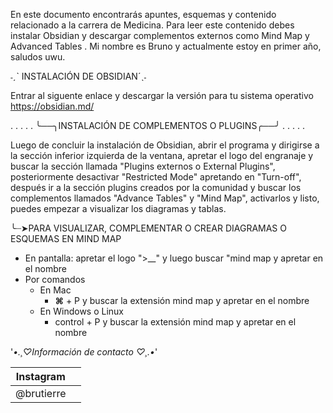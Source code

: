 En este documento encontrarás apuntes, esquemas y contenido relacionado a la carrera de Medicina.
Para leer este contenido debes instalar Obsidian y descargar complementos externos como Mind Map y Advanced Tables .
Mi nombre es Bruno y actualmente estoy en primer año, saludos uwu.

˗ˏˋ INSTALACIÓN DE OBSIDIAN´ˎ˗

Entrar al siguente enlace y descargar la versión para tu sistema operativo
https://obsidian.md/

. . . . . ╰──╮INSTALACIÓN DE COMPLEMENTOS O PLUGINS╭──╯ . . . . .

Luego de concluir la instalación de Obsidian, abrir el programa y dirigirse a la sección inferior izquierda de la ventana, apretar el logo del engranaje y buscar la sección llamada "Plugins externos o External Plugins", posteriormente desactivar "Restricted Mode" apretando en "Turn-off",  después ir a la sección plugins creados por la comunidad y buscar los complementos llamados  "Advance Tables" y "Mind Map", activarlos y listo, puedes empezar a visualizar los diagramas y tablas.

╰┈➤PARA VISUALIZAR, COMPLEMENTAR O CREAR DIAGRAMAS O ESQUEMAS EN MIND MAP

- En pantalla: apretar el logo ">__" y luego buscar "mind map y apretar en el nombre
- Por comandos
	- En Mac
		- **⌘** + P y buscar la extensión mind map y apretar en el nombre
	- En Windows o Linux
		- control + P y buscar la extensión mind map y apretar en el nombre

'*•.¸♡Información de contacto ♡¸.•*'

| Instagram  |     | 
| ---------- | --- |
| @brutierre |     |
